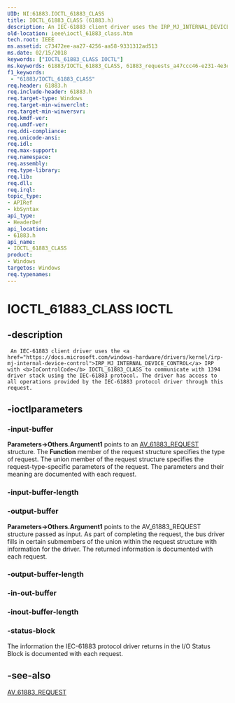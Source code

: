 ```yaml
---
UID: NI:61883.IOCTL_61883_CLASS
title: IOCTL_61883_CLASS (61883.h)
description: An IEC-61883 client driver uses the IRP_MJ_INTERNAL_DEVICE_CONTROL IRP with IoControlCode IOCTL_61883_CLASS to communicate with 1394 driver stack using the IEC-61883 protocol.
old-location: ieee\ioctl_61883_class.htm
tech.root: IEEE
ms.assetid: c73472ee-aa27-4256-aa58-9331312ad513
ms.date: 02/15/2018
keywords: ["IOCTL_61883_CLASS IOCTL"]
ms.keywords: 61883/IOCTL_61883_CLASS, 61883_requests_a47ccc46-e231-4e3e-8a71-97e4a79143e4.xml, IEEE.ioctl_61883_class, IOCTL_61883_CLASS, IOCTL_61883_CLASS control, IOCTL_61883_CLASS control code [Buses]
f1_keywords:
 - "61883/IOCTL_61883_CLASS"
req.header: 61883.h
req.include-header: 61883.h
req.target-type: Windows
req.target-min-winverclnt: 
req.target-min-winversvr: 
req.kmdf-ver: 
req.umdf-ver: 
req.ddi-compliance: 
req.unicode-ansi: 
req.idl: 
req.max-support: 
req.namespace: 
req.assembly: 
req.type-library: 
req.lib: 
req.dll: 
req.irql: 
topic_type:
- APIRef
- kbSyntax
api_type:
- HeaderDef
api_location:
- 61883.h
api_name:
- IOCTL_61883_CLASS
product:
- Windows
targetos: Windows
req.typenames: 
---
```


# IOCTL_61883_CLASS IOCTL


## -description



     An IEC-61883 client driver uses the <a href="https://docs.microsoft.com/windows-hardware/drivers/kernel/irp-mj-internal-device-control">IRP_MJ_INTERNAL_DEVICE_CONTROL</a> IRP with <b>IoControlCode</b> IOCTL_61883_CLASS to communicate with 1394 driver stack using the IEC-61883 protocol. The driver has access to all operations provided by the IEC-61883 protocol driver through this request.


## -ioctlparameters




### -input-buffer

<b>Parameters->Others.Argument1</b> points to an <a href="https://docs.microsoft.com/windows-hardware/drivers/ddi/61883/ns-61883-_av_61883_request">AV_61883_REQUEST</a> structure. The <b>Function</b> member of the request structure specifies the type of request. The union member of the request structure specifies the request-type-specific parameters of the request. The parameters and their meaning are documented with each request.


### -input-buffer-length








### -output-buffer

<b>Parameters->Others.Argument1</b> points to the AV_61883_REQUEST structure passed as input. As part of completing the request, the bus driver fills in certain submembers of the union within the request structure with information for the driver. The returned information is documented with each request.


### -output-buffer-length








### -in-out-buffer








### -inout-buffer-length








### -status-block

The information the IEC-61883 protocol driver returns in the I/O Status Block is documented with each request.


## -see-also




<a href="https://docs.microsoft.com/windows-hardware/drivers/ddi/61883/ns-61883-_av_61883_request">AV_61883_REQUEST</a>
 

 

